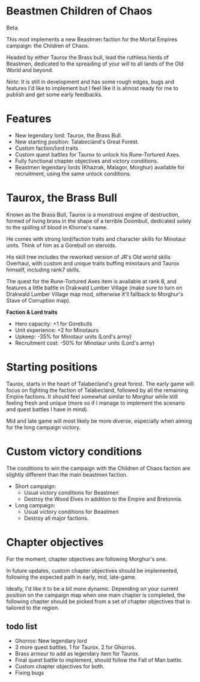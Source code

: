 # Beastmen Children of Chaos

Beta.

This mod implements a new Beastmen faction for the Mortal Empires campaign: the
Children of Chaos.

Headed by either Taurox the Brass bull, lead the ruthless herds of Beastmen,
dedicated to the spreading of your will to all lands of the Old World and
beyond.

*Note*: It is still in development and has some rough edges, bugs and features
I'd like to implement but I feel like it is almost ready for me to publish and
get some early feedbacks.

# Features

- New legendary lord: Taurox, the Brass Bull.
- New starting position: Talabecland's Great Forest.
- Custom faction/lord traits
- Custom quest battles for Taurox to unlock his Rune-Tortured Axes.
- Fully functional chapter objectives and victory conditions.
- Beastmen legendary lords (Khazrak, Malagor, Morghur) available for
  recruitment, using the same unlock conditions.

# Taurox, the Brass Bull

Known as the Brass Bull, Taurox is a monstrous engine of destruction,
formed of living brass in the shape of a terrible Doombull, dedicated solely to
the spilling of blood in Khorne's name.

He comes with strong lord/faction traits and character skills for Minotaur
units. Think of him as a Gorebull on steroids.

His skill tree includes the reworked version of JR's Old world skills Overhaul,
with custom and unique traits buffing minotaurs and Taurox himself, including
rank7 skills.

The quest for the Rune-Tortured Axes item is available at rank 8, and features
a little battle in Drakwald Lumber Village (make sure to turn on Drakwald
Lumber Village map mod, otherwise it'll fallback to Morghur's Stave of Corruption map).

**Faction & Lord traits**

- Hero capacity: +1 for Gorebulls
- Unit experience: +2 for Minotaurs
- Upkeep: -35% for Minotaur units (Lord's army)
- Recruitment cost: -50% for Minotaur units (Lord's army)

# Starting positions

Taurox, starts in the heart of Talabecland's great forest. The early game will
focus on fighting the faction of Talabecland, followed by all the
remaining Empire factions. It should feel somewhat similar to Morghur while
still feeling fresh and unique (more so if I manage to implement the scenario
and quest battles I have in mind).

Mid and late game will most likely be more diverse, especially when aiming for
the long campaign victory.

# Custom victory conditions

The conditions to win the campaign with the Children of Chaos faction are
slightly different than the main beastmen faction.

- Short campaign:
  - Usual victory conditions for Beastmen
  - Destroy the Wood Elves in addition to the Empire and Bretonnia.
- Long campaign:
  - Usual victory conditions for Beastmen
  - Destroy all major factions.

# Chapter objectives

For the moment, chapter objectives are following Morghur's one.

In future updates, custom chapter objectives should be implemented, following
the expected path in early, mid, late-game.

Ideally, I'd like it to be a bit more dynamic. Depending on your current
position on the campaign map when one main chapter is completed, the following
chapter should be picked from a set of chapter objectives that is tailored to
the region.

## todo list


- Ghorros: New legendary lord
- 3 more quest battles, 1 for Taurox. 2 for Ghorros.
- Brass armour to add as legendary item for Taurox.
- Final quest battle to implement, should follow the Fall of Man battle.
- Custom chapter objectives for both.
- Fixing bugs

[Drakwald]: https://steamcommunity.com/sharedfiles/filedetails/?id=1303149154
